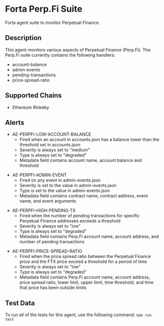 # Forta Perp.Fi Suite

Forta agent suite to monitor Perpetual Finance.

## Description

This agent monitors various aspects of Perpetual Finance (Perp.Fi).  The Perp.Fi suite currently contains
the following handlers:

- account-balance
- admin-events
- pending-transactions
- price-spread-ratio

## Supported Chains

- Ethereum Rinkeby

## Alerts

<!-- -->
- AE-PERPFI-LOW-ACCOUNT-BALANCE
  - Fired when an account in accounts.json has a balance lower than the threshold set in accounts.json
  - Severity is always set to "medium"
  - Type is always set to "degraded"
  - Metadata field contains account name, account balance and threshold

<!-- -->
- AE-PERPFI-ADMIN-EVENT
  - Fired on any event in admin-events.json
  - Severity is set to the value in admin-events.json
  - Type is set to the value in admin-events.json
  - Metadata field contains contract name, contract address, event name, and event arguments

<!-- -->
- AE-PERPFI-HIGH-PENDING-TX
  - Fired when the number of pending transactions for specific Perpetual Finance addresses exceeds a threshold
  - Severity is always set to "low"
  - Type is always set to "degraded"
  - Metadata field contains Perp.Fi account name, account address, and number of pending transactions

<!-- -->
- AE-PERPFI-PRICE-SPREAD-RATIO
  - Fired when the price spread ratio between the Perpetual Finance price and the FTX price exceed a threshold for a period of time
  - Severity is always set to "low"
  - Type is always set to "degraded"
  - Metadata field contains Perp.Fi account name, account address, price spread ratio, lower limit, upper limit, time threshold, and time that price has been outside limits

## Test Data

To run all of the tests for this agent, use the following command: `npm run test`
